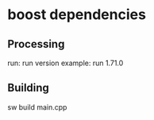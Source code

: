 # boost dependencies

## Processing

run: run version
example: run 1.71.0

## Building

sw build main.cpp
